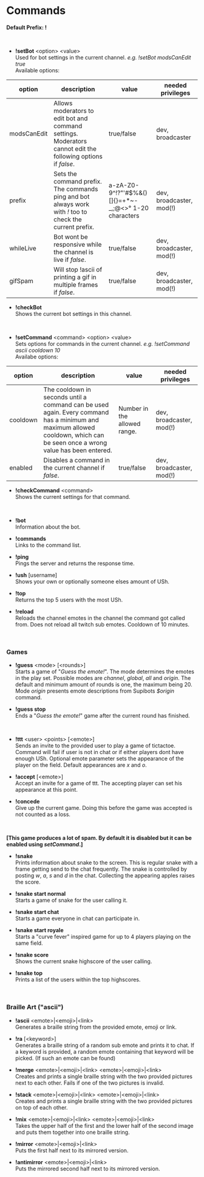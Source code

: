 # Commands
__Default Prefix: !__

<br>

* __!setBot__ \<option\> \<value\>  
Used for bot settings in the current channel. *e.g. !setBot modsCanEdit true*  
Available options:  

| option | description | value | needed privileges |
| -- | -- | -- | -- |
| modsCanEdit | Allows moderators to edit bot and command settings. Moderators cannot edit the following options if *false*. | true/false | dev, broadcaster |
| prefix | Sets the command prefix. The commands ping and bot always work with *!* too to check the current prefix. | a-zA-Z0-9^!?"'#$%&()[]{}=+\*~\-\_,;@<>° 1-20 characters | dev, broadcaster, mod(!)|
| whileLive | Bot wont be responsive while the channel is live if *false*. | true/false | dev, broadcaster, mod(!) |
| gifSpam | Will stop !ascii of printing a gif in multiple frames if *false*. | true/false | dev, broadcaster, mod(!) |  

* __!checkBot__  
Shows the current bot settings in this channel.

<br>

* __!setCommand__ \<command\> \<option\> \<value\>  
Sets options for commands in the current channel. *e.g. !setCommand ascii cooldown 10*  
Availabe options:  

| option | description | value | needed privileges |
| -- | -- | -- | -- |
| cooldown | The cooldown in seconds until a command can be used again. Every command has a minimum and maximum allowed cooldown, which can be seen once a wrong value has been entered. | Number in the allowed range. | dev, broadcaster, mod(!) |
| enabled | Disables a command in the current channel if *false*. | true/false | dev, broadcaster, mod(!) |

* __!checkCommand__ \<command\>  
Shows the current settings for that command.

<br>

* __!bot__  
Information about the bot.
  
* __!commands__  
Links to the command list.

* __!ping__  
Pings the server and returns the response time.

* __!ush__ [username]  
Shows your own or optionally someone elses amount of USh.

* __!top__  
Returns the top 5 users with the most USh.

* __!reload__  
Reloads the channel emotes in the channel the command got called from. Does not reload all twitch sub emotes. Cooldown of 10 minutes.

<br>

### Games

* __!guess__ \<mode\> [\<rounds\>]  
Starts a game of "*Guess the emote!*". The mode determines the emotes in the play set. Possible modes are *channel*, *global*, *all* and *origin*.  The default and minimum amount of rounds is one, the maximum being 20.   
Mode *origin* presents emote descriptions from Supibots *$origin* command. 

* __!guess stop__  
Ends a "*Guess the emote!*" game after the current round has finished.

<br>

* __!ttt__ \<user\> \<points\> [\<emote\>]  
Sends an invite to the provided user to play a game of tictactoe. Command will fail if user is not in chat or if either players dont have enough USh. Optional emote parameter sets the appearance of the player on the field. Default appearances are *x* and *o*.

* __!accept__ [\<emote\>]  
Accept an invite for a game of ttt. The accepting player can set his appearance at this point.

* __!concede__  
Give up the current game. Doing this before the game was accepted is not counted as a loss.

<br>

__[This game produces a lot of spam. By default it is disabled but it can be enabled using *setCommand*.]__
* __!snake__  
Prints information about snake to the screen. This is regular snake with a frame getting send to the chat frequently. The snake is controlled by posting *w*, *a*, *s* and *d* in the chat. Collecting the appearing apples raises the score.

* __!snake start normal__  
Starts a game of snake for the user calling it. 

* __!snake start chat__  
Starts a game everyone in chat can participate in.

* __!snake start royale__  
Starts a "curve fever" inspired game for up to 4 players playing on the same field.

* __!snake score__  
Shows the current snake highscore of the user calling.

* __!snake top__  
Prints a list of the users within the top highscores.

<br>

### Braille Art ("ascii")

* __!ascii__ \<emote\>|\<emoji\>|\<link\>  
Generates a braille string from the provided emote, emoji or link.

* __!ra__ [\<keyword\>]  
Generates a braille string of a random sub emote and prints it to chat. If a keyword is provided, a random emote containing that keyword will be picked. (If such an emote can be found)

* __!merge__ \<emote\>|\<emoji\>|\<link\>  \<emote\>|\<emoji\>|\<link\>    
Creates and prints a single braille string with the two provided pictures next to each other. Fails if one of the two pictures is invalid.

* __!stack__ \<emote\>|\<emoji\>|\<link\>  \<emote\>|\<emoji\>|\<link\>    
Creates and prints a single braille string with the two provided pictures on top of each other.

* __!mix__ \<emote\>|\<emoji\>|\<link\>  \<emote\>|\<emoji\>|\<link\>    
Takes the upper half of the first and the lower half of the second image and puts them together into one braille string.

* __!mirror__ \<emote\>|\<emoji\>|\<link\>    
Puts the first half next to its mirrored version.

* __!antimirror__ \<emote\>|\<emoji\>|\<link\>    
Puts the mirrored second half next to its mirrored version.
